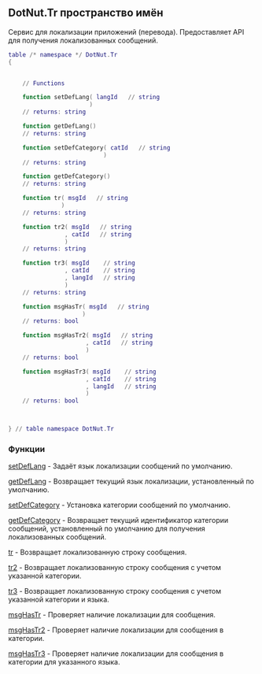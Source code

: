 ## DotNut.Tr пространство имён


Сервис для локализации приложений (перевода). Предоставляет API для получения локализованных сообщений.
```lua
table /* namespace */ DotNut.Tr
{


    // Functions

    function setDefLang( langId   // string
                       )
    // returns: string

    function getDefLang()
    // returns: string

    function setDefCategory( catId   // string
                           )
    // returns: string

    function getDefCategory()
    // returns: string

    function tr( msgId   // string
               )
    // returns: string

    function tr2( msgId   // string
                , catId   // string
                )
    // returns: string

    function tr3( msgId    // string
                , catId    // string
                , langId   // string
                )
    // returns: string

    function msgHasTr( msgId   // string
                     )
    // returns: bool

    function msgHasTr2( msgId   // string
                      , catId   // string
                      )
    // returns: bool

    function msgHasTr3( msgId    // string
                      , catId    // string
                      , langId   // string
                      )
    // returns: bool



} // table namespace DotNut.Tr
```


### Функции


[setDefLang](../DotNut/Tr/setDefLang.md) - Задаёт язык локализации сообщений по умолчанию.


[getDefLang](../DotNut/Tr/getDefLang.md) - Возвращает текущий язык локализации, установленный по умолчанию.


[setDefCategory](../DotNut/Tr/setDefCategory.md) - Установка категории сообщений по умолчанию.


[getDefCategory](../DotNut/Tr/getDefCategory.md) - Возвращает текущий идентификатор категории сообщений, установленный по умолчанию для получения локализованных сообщений.


[tr](../DotNut/Tr/tr.md) - Возвращает локализованную строку сообщения.


[tr2](../DotNut/Tr/tr2.md) - Возвращает локализованную строку сообщения с учетом указанной категории.


[tr3](../DotNut/Tr/tr3.md) - Возвращает локализованную строку сообщения с учетом указанной категории и языка.


[msgHasTr](../DotNut/Tr/msgHasTr.md) - Проверяет наличие локализации для сообщения.


[msgHasTr2](../DotNut/Tr/msgHasTr2.md) - Проверяет наличие локализации для сообщения в категории.


[msgHasTr3](../DotNut/Tr/msgHasTr3.md) - Проверяет наличие локализации для сообщения в категории для указанного языка.


